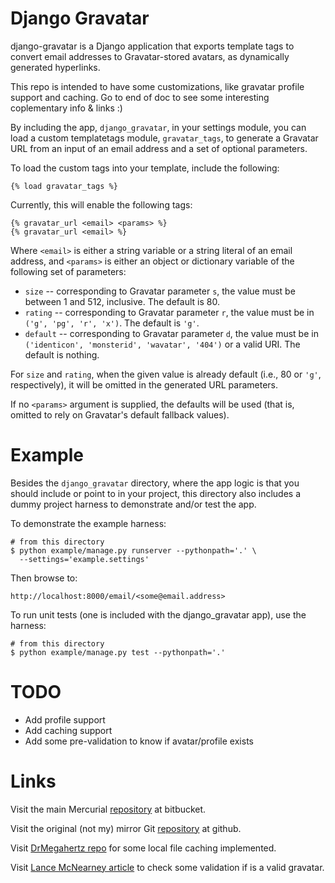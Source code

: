 Django Gravatar
===============

django-gravatar is a Django application that exports template tags to convert
email addresses to Gravatar-stored avatars, as dynamically generated hyperlinks.

This repo is intended to have some customizations, like gravatar profile support and caching.
Go to end of doc to see some interesting coplementary info & links :)

By including the app, `django_gravatar`, in your settings module, you can
load a custom templatetags module, `gravatar_tags`, to generate a Gravatar URL
from an input of an email address and a set of optional parameters.

To load the custom tags into your template, include the following:

    {% load gravatar_tags %}

Currently, this will enable the following tags:

    {% gravatar_url <email> <params> %}
    {% gravatar_url <email> %}

Where `<email>` is either a string variable or a string literal of an email
address, and `<params>` is either an object or dictionary variable of the
following set of parameters:

* `size` -- corresponding to Gravatar parameter `s`, the value must be between
1 and 512, inclusive. The default is 80.
* `rating` -- corresponding to Gravatar parameter `r`, the value must be in
`('g', 'pg', 'r', 'x')`. The default is `'g'`.
* `default` -- corresponding to Gravatar parameter `d`, the value must be in
`('identicon', 'monsterid', 'wavatar', '404')` or a valid URI.
The default is nothing.

For `size` and `rating`, when the given value is already default (i.e., 80 or
`'g'`, respectively), it will be omitted in the generated URL parameters.

If no `<params>` argument is supplied, the defaults will be used (that is,
omitted to rely on Gravatar's default fallback values).

Example
=======

Besides the `django_gravatar` directory, where the app logic is that you should
include or point to in your project, this directory also includes a dummy project
harness to demonstrate and/or test the app.

To demonstrate the example harness:

    # from this directory
    $ python example/manage.py runserver --pythonpath='.' \
      --settings='example.settings'

Then browse to:

    http://localhost:8000/email/<some@email.address>

To run unit tests (one is included with the django_gravatar app), use the 
harness:

    # from this directory
    $ python example/manage.py test --pythonpath='.'

TODO
====

- Add profile support
- Add caching support
- Add some pre-validation to know if avatar/profile exists

Links
=====

Visit the main Mercurial [repository](http://bitbucket.org/santa4nt/django-gravatar)
at bitbucket.

Visit the original (not my) mirror Git [repository](http://github.com/santa4nt/django-gravatar)
at github.

Visit [DrMegahertz repo](http://github.com/DrMegahertz/django-gravatar/tree/cache) for some local file caching implemented.

Visit [Lance McNearney article](http://1l.to/md3/) to check some validation if is a valid gravatar.
